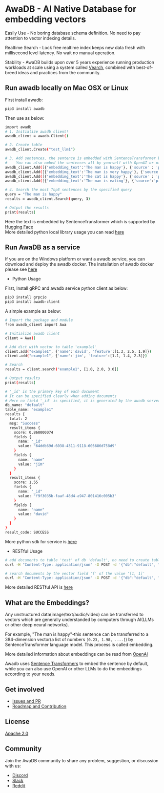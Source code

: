 # AwaDB - AI Native Database for embedding vectors

Easily Use - No boring database schema definition. No need to pay attention to vector indexing details.  

Realtime Search - Lock free realtime index keeps new data fresh with millisecond level latency. No wait no manual operation.  

Stability - AwaDB builds upon over 5 years experience running production workloads at scale using a system called [Vearch](https://github.com/vearch/vearch), combined with best-of-breed ideas and practices from the community.

## Run awadb locally on Mac OSX or Linux

First install awadb:
```bash
pip3 install awadb
```

Then use as below:
```bash
import awadb
# 1. Initialize awadb client!
awadb_client = awadb.Client()

# 2. Create table
awadb_client.Create("test_llm1") 

# 3. Add sentences, the sentence is embedded with SentenceTransformer by default
#    You can also embed the sentences all by yourself with OpenAI or other LLMs
awadb_client.Add([{'embedding_text':'The man is happy'}, {'source' : 'pic1'}])
awadb_client.Add([{'embedding_text':'The man is very happy'}, {'source' : 'pic2'}])
awadb_client.Add([{'embedding_text':'The cat is happy'}, {'source' : 'pic3'}])
awadb_client.Add([{'embedding_text':'The man is eating'}, {'source':'pic4'}])

# 4. Search the most Top3 sentences by the specified query
query = "The man is happy"
results = awadb_client.Search(query, 3)

# Output the results
print(results)
```
Here the text is embedded by SentenceTransformer which is supported by [Hugging Face](https://huggingface.co)  
More detailed python local library usage you can read [here](https://ljeagle.github.io/awadb/)

## Run AwaDB as a service 
If you are on the Windows platform or want a awadb service, you can download and deploy the awadb docker.
The installation of awadb docker please see [here](https://github.com/awa-ai/awadb/tree/main/docs/source/docker_deploy.md)

- Python Usage

First, Install gRPC and awadb service python client as below:

```bash
pip3 install grpcio
pip3 install awadb-client
```

A simple example as below:

```bash
# Import the package and module
from awadb_client import Awa

# Initialize awadb client
client = Awa()

# Add dict with vector to table 'example1'
client.add("example1", {'name':'david', 'feature':[1.3, 2.5, 1.9]})
client.add("example1", {'name':'jim', 'feature':[1.1, 1.4, 2.3]})

# Search
results = client.search("example1", [1.0, 2.0, 3.0])

# Output results
print(results)

# '_id' is the primary key of each document
# It can be specified clearly when adding documents
# Here no field '_id' is specified, it is generated by the awadb server 
db_name: "default"
table_name: "example1"
results {
  total: 2
  msg: "Success"
  result_items {
    score: 0.860000074
    fields {
      name: "_id" 
      value: "64ddb69d-6038-4311-9118-605686d758d9"
    }
    fields {
      name: "name"
      value: "jim"
    }
  }
  result_items {
    score: 1.55
    fields {
      name: "_id"
      value: "f9f3035b-faaf-48d4-a947-801416c005b3"
    }
    fields {
      name: "name"
      value: "david"
    }
  }
}
result_code: SUCCESS
```
More python sdk for service is [here](https://ljeagle.github.io/awadb/)  

- RESTful Usage
```bash
# add documents to table 'test' of db 'default', no need to create table first
curl -H "Content-Type: application/json" -X POST -d '{"db":"default", "table":"test", "docs":[{"_id":1, "name":"lj", "age":23, "f":[1,0]},{"_id":2, "name":"david", "age":32, "f":[1,2]}]}' http://localhost:8080/add

# search documents by the vector field 'f' of the value '[1, 1]'
curl -H "Content-Type: application/json" -X POST -d '{"db":"default", "table":"test", "vector_query":{"f":[1, 1]}}' http://localhost:8080/search
```
More detailed RESTful API is [here](https://github.com/awa-ai/awadb/tree/main/docs/source/restful_tutorial.md)


## What are the Embeddings?

Any unstructured data(image/text/audio/video) can be transferred to vectors which are generally understanded by computers through AI(LLMs or other deep neural networks).   
  
For example, "The man is happy"-this sentence can be transferred to a 384-dimension vector(a list of numbers `[0.23, 1.98, ....]`) by SentenceTransformer language model. This process is called embedding.

More detailed information about embeddings can be read from [OpenAI](https://platform.openai.com/docs/guides/embeddings/what-are-embeddings)

Awadb uses [Sentence Transformers](https://huggingface.co/sentence-transformers) to embed the sentence by default, while you can also use OpenAI or other LLMs to do the embeddings according to your needs.



## Get involved

- [Issues and PR](https://github.com/awa-ai/awadb/issues)  
- [Roadmap and Contribution](https://github.com/awa-ai/awadb/blob/main/ROADMAP.md)


## License

[Apache 2.0](./LICENSE)


## Community

Join the AwaDB community to share any problem, suggestion, or discussion with us:

- [Discord](https://discord.gg/GP7QxRrDjB)
- [Slack](https://awadbhq.slack.com)
- [Reddit](https://www.reddit.com/r/Awadb/)
